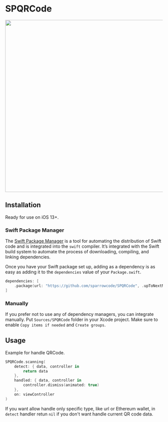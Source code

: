 # SPQRCode

<img src="https://user-images.githubusercontent.com/10995774/159624802-497afa7c-70f5-4bd5-893b-dfe01818456b.jpeg" height="550"/>

## Installation

Ready for use on iOS 13+.

### Swift Package Manager

The [Swift Package Manager](https://swift.org/package-manager/) is a tool for automating the distribution of Swift code and is integrated into the `swift` compiler. It’s integrated with the Swift build system to automate the process of downloading, compiling, and linking dependencies.

Once you have your Swift package set up, adding as a dependency is as easy as adding it to the `dependencies` value of your `Package.swift`.

```swift
dependencies: [
    .package(url: "https://github.com/sparrowcode/SPQRCode", .upToNextMajor(from: "1.0.4"))
]
```

### Manually

If you prefer not to use any of dependency managers, you can integrate manually. Put `Sources/SPQRCode` folder in your Xcode project. Make sure to enable `Copy items if needed` and `Create groups`.

## Usage

Example for handle QRCode.

```swift
SPQRCode.scanning(
    detect: { data, controller in
        return data
    }, 
    handled: { data, controller in
        controller.dismiss(animated: true)
    },
    on: viewController
)
```

If you want allow handle only specific type, like url or Ethereum wallet, in `detect` handler retun `nil` if you don't want handle current QR code data.


